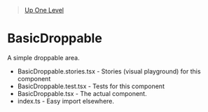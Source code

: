 > [Up One Level](../readme.md)

# BasicDroppable

A simple droppable area.

- BasicDroppable.stories.tsx - Stories (visual playground) for this component
- BasicDroppable.test.tsx - Tests for this component
- BasicDroppable.tsx - The actual component.
- index.ts - Easy import elsewhere.
